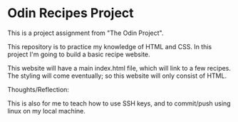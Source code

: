 # Odin Recipes Project

This is a project assignment from "The Odin Project".

This repository is to practice my knowledge of HTML and CSS. In this project I'm going to build a basic recipe website.

This website will have a main index.html file, which will link to a few recipes. The styling will come eventually; so this website will only consist of HTML.

Thoughts/Reflection:

This is also for me to teach how to use SSH keys, and to commit/push using linux on my local machine.
